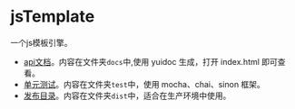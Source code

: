 # jsTemplate 

一个js模板引擎。
* [api文档](./docs)。内容在文件夹`docs`中,使用 yuidoc 生成，打开 index.html 即可查看。
* [单元测试](./test)。内容在文件夹`test`中，使用 mocha、chai、sinon 框架。
* [发布目录](./dist)。内容在文件夹`dist`中，适合在生产环境中使用。

